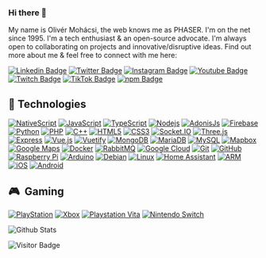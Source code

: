 ### Hi there 👋

My name is Olivér Mohácsi, the web knows me as PHASER. I'm on the net since 1995. I'm a tech enthusiast & an open-source advocate. I'm always open to collaborating on projects and innovative/disruptive ideas. Find out more about me & feel free to connect with me here:

[![Linkedin Badge](https://img.shields.io/badge/-olivermohacsi-lightgray?style=flat-square&logo=Linkedin&logoColor=blue&link=https://www.linkedin.com/in/olivermohacsi/)](https://www.linkedin.com/in/olivermohacsi/)
[![Twitter Badge](https://img.shields.io/badge/-oliverphaser-offwhite?style=flat-square&logo=twitter&logoColor=blue&link=https://www.twitter.com/oliverphaser)](https://www.twitter.com/oliverphaser)
[![Instagram Badge](https://img.shields.io/badge/-oliverphaser-grey?style=flat-square&logo=instagram&logoColor=red&link=https://instagram.com/oliverphaser/)](https://instagram.com/oliverphaser)
[![Youtube Badge](https://img.shields.io/badge/-oliverphaser-grey?style=flat-square&logo=youtube&logoColor=darkred&link=https://www.youtube.com/c/oliverphaser)](https://www.youtube.com/c/oliverphaser)
[![Twitch Badge](https://img.shields.io/badge/-oliverphaser-grey?style=flat-square&logo=twitch&logoColor=white&link=https://www.twitch.tv/oliverphaser)](https://www.twitch.tv/oliverphaser)
[![TikTok Badge](https://img.shields.io/badge/-oliverphaser-grey?style=flat-square&logo=tiktok&logoColor=white&link=https://www.tiktok.com/@oliverphaser)](https://www.tiktok.com/@oliverphaser)
[![npm Badge](https://img.shields.io/badge/-oliverphaser-grey?style=flat-square&logo=npm&logoColor=white&link=https://www.npmjs.com/~oliverphaser)](https://www.npmjs.com/~oliverphaser)

## 🔮 Technologies

[![NativeScript](https://img.shields.io/badge/-NativeScript-grey?style=flat-square&logo=nativescript&logoColor=3A58F6)](https://www.nativescript.org)
[![JavaScript](https://img.shields.io/badge/-JavaScript-grey?style=flat-square&logo=javascript)](https://www.javascript.com)
[![TypeScript](https://img.shields.io/badge/-TypeScript-grey?style=flat-square&logo=typescript)](https://www.typescriptlang.org)
[![Nodejs](https://img.shields.io/badge/-Nodejs-grey?style=flat-square&logo=Node.js)](https://nodejs.dev)
[![AdonisJs](https://img.shields.io/badge/-AdonisJs-grey?style=flat-square&logo=adonisjs&logoColor=5843F8)](https://adonisjs.com)
[![Firebase](https://img.shields.io/badge/-Firebase-grey?style=flat-square&logo=firebase)](https://firebase.google.com)
[![Python](https://img.shields.io/badge/-Python-grey?style=flat-square&logo=Python)](https://www.python.org)
[![PHP](https://img.shields.io/badge/-PHP-grey?style=flat-square&logo=php)](https://www.php.net)
[![C++](https://img.shields.io/badge/-C++-grey?style=flat-square&logo=cplusplus&logoColor=lightblue)](https://isocpp.org)
[![HTML5](https://img.shields.io/badge/-HTML5-grey?style=flat-square&logo=html5&logoColor=orange)](https://html.com)
[![CSS3](https://img.shields.io/badge/-CSS3-grey?style=flat-square&logo=css3&logoColor=2f61ea)](https://www.w3.org/Style/CSS/Overview.en.html)
[![Socket.IO](https://img.shields.io/badge/-Socket.IO-grey?style=flat-square&logo=socket.io)](https://socket.io)
[![Three.js](https://img.shields.io/badge/-Three.js-grey?style=flat-square&logo=three.js)](https://threejs.org)
[![Express](https://img.shields.io/badge/-Express-grey?style=flat-square&logo=express)](https://expressjs.com)
[![Vue.js](https://img.shields.io/badge/-Vue.js-grey?style=flat-square&logo=vue.js)](https://vuejs.org)
[![Vuetify](https://img.shields.io/badge/-Vuetify-grey?style=flat-square&logo=vuetify&logoColor=A9D7F8)](https://vuetifyjs.com)
[![MongoDB](https://img.shields.io/badge/-MongoDB-grey?style=flat-square&logo=mongodb)](https://www.mongodb.com)
[![MariaDB](https://img.shields.io/badge/-MariaDB-grey?style=flat-square&logo=mariadb&logoColor=BB7256)](https://mariadb.com)
[![MySQL](https://img.shields.io/badge/-MySQL-grey?style=flat-square&logo=mysql&logoColor=17728b)](https://www.mysql.com)
[![Mapbox](https://img.shields.io/badge/-Mapbox-grey?style=flat-square&logo=mapbox&logoColor=4061F4)](https://www.mapbox.com)
[![Google Maps](https://img.shields.io/badge/-Google%20Maps-grey?style=flat-square&logo=googlemaps&logoColor=32A351)](https://developers.google.com/maps)
[![Docker](https://img.shields.io/badge/-Docker-grey?style=flat-square&logo=docker)](https://www.docker.com)
[![RabbitMQ](https://img.shields.io/badge/-RabbitMQ-grey?style=flat-square&logo=rabbitmq)](https://www.rabbitmq.com)
[![Google Cloud](https://img.shields.io/badge/Google%20Cloud-grey?style=flat-square&logo=google-cloud)](https://cloud.google.com)
[![Git](https://img.shields.io/badge/-Git-grey?style=flat-square&logo=git)](https://git-scm.com)
[![GitHub](https://img.shields.io/badge/-GitHub-grey?style=flat-square&logo=github)](https://github.com)
[![Raspberry Pi](https://img.shields.io/badge/-Raspberry%20Pi-grey?style=flat-square&logo=Raspberry-Pi&logoColor=b6183f)](https://www.raspberrypi.com)
[![Arduino](https://img.shields.io/badge/-Arduino-grey?style=flat-square&logo=arduino)](https://www.arduino.cc)
[![Debian](https://img.shields.io/badge/-Debian-grey?style=flat-square&logo=debian&logoColor=D11E4F)](https://www.debian.org)
[![Linux](https://img.shields.io/badge/-Linux-grey?style=flat-square&logo=linux)](https://www.linux.org)
[![Home Assistant](https://img.shields.io/badge/-Home%20Assistant-grey?style=flat-square&logo=homeassistant)](https://www.home-assistant.io)
[![ARM](https://img.shields.io/badge/-ARM-grey?style=flat-square&logo=arm)](https://www.arm.com)
[![iOS](https://img.shields.io/badge/-iOS-grey?style=flat-square&logo=ios)](https://www.apple.com/ios)
[![Android](https://img.shields.io/badge/-Android-grey?style=flat-square&logo=android)](https://www.android.com)


## 🎮 &nbsp;Gaming

[![PlayStation](https://img.shields.io/badge/-PlayStation-grey?style=flat-square&logo=playstation)](https://playstation.com)
[![Xbox](https://img.shields.io/badge/-Xbox-grey?style=flat-square&logo=xbox&logoColor=0E780E)](https://www.xbox.com)
[![Playstation Vita](https://img.shields.io/badge/-PlayStation%20Vita-grey?style=flat-square&logo=playstationvita)](https://en.wikipedia.org/wiki/PlayStation_Vita)
[![Nintendo Switch](https://img.shields.io/badge/-Nintendo%20Switch-grey?style=flat-square&logo=nintendoswitch&logoColor=F42100)](https://www.nintendo.com/switch/)

![Github Stats](https://github-readme-stats.vercel.app/api?username=oliverphaser&count_private=true&show_icons=true&theme=merko&include_all_commits=true)

![Visitor Badge](https://visitor-badge.laobi.icu/badge?page_id=oliverphaser.oliverphaser)
